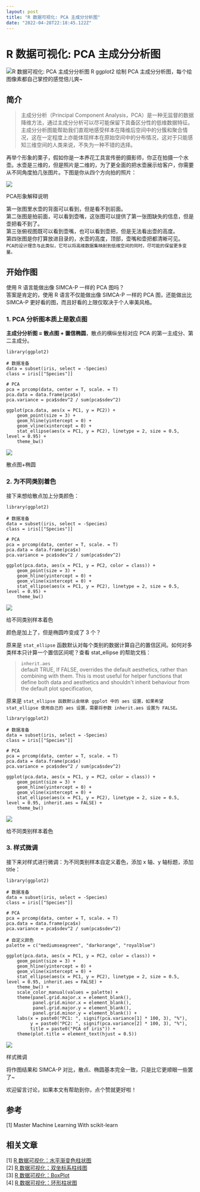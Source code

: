 ```yaml
---
layout: post
title: "R 数据可视化: PCA 主成分分析图"
date: "2022-04-28T22:18:45.122Z"
---
```

R 数据可视化: PCA 主成分分析图
===================

![R 数据可视化: PCA 主成分分析图](https://img2022.cnblogs.com/blog/2850366/202204/2850366-20220428202413189-180127468.png) R ggplot2 绘制 PCA 主成分分析图，每个绘图像素都自己掌控的感觉倍儿爽~

简介
--

> 主成分分析（Principal Component Analysis，PCA）是一种无监督的数据降维方法，通过主成分分析可以尽可能保留下具备区分性的低维数据特征。主成分分析图能帮助我们直观地感受样本在降维后空间中的分簇和聚合情况，这在一定程度上亦能体现样本在原始空间中的分布情况，这对于只能感知三维空间的人类来说，不失为一种不错的选择。

再举个形象的栗子，假如你是一本养花工具宣传册的摄影师，你正在拍摄一个水壶。水壶是三维的，但是照片是二维的，为了更全面的把水壶展示给客户，你需要从不同角度拍几张图片。下图是你从四个方向拍的照片：

![](https://img2022.cnblogs.com/blog/2850366/202204/2850366-20220428195536383-128176056.png)

PCA形象解释说明

第一张图里水壶的背面可以看到，但是看不到前面。  
第二张图是拍前面，可以看到壶嘴，这张图可以提供了第一张图缺失的信息，但是壶把看不到了。  
第三张俯视图既可以看到壶嘴，也可以看到壶把，但是无法看出壶的高度。  
第四张图是你打算放进目录的，水壶的高度，顶部，壶嘴和壶把都清晰可见。  
`PCA的设计理念与此类似，它可以将高维数据集映射到低维空间的同时，尽可能的保留更多变量。`

开始作图
----

使用 R 语言能做出像 SIMCA-P 一样的 PCA 图吗？  
答案是肯定的，使用 R 语言不仅能做出像 SIMCA-P 一样的 PCA 图，还能做出比 SIMCA-P 更好看的图，而且好看的上限仅取决于个人审美风格。

### 1\. PCA 分析图本质上是散点图

**主成分分析图 = 散点图 + 置信椭圆**，散点的横纵坐标对应 PCA 的第一主成分、第二主成分。

    library(ggplot2)
    
    # 数据准备
    data = subset(iris, select = -Species)
    class = iris[["Species"]]
    
    # PCA
    pca = prcomp(data, center = T, scale. = T)
    pca.data = data.frame(pca$x)
    pca.variance = pca$sdev^2 / sum(pca$sdev^2)
    
    ggplot(pca.data, aes(x = PC1, y = PC2)) +
        geom_point(size = 3) +
        geom_hline(yintercept = 0) + 
        geom_vline(xintercept = 0) +
        stat_ellipse(aes(x = PC1, y = PC2), linetype = 2, size = 0.5, level = 0.95) + 
        theme_bw()
    

![](https://img2022.cnblogs.com/blog/2850366/202204/2850366-20220428215817703-960586680.svg)

散点图+椭圆

### 2\. 为不同类别着色

接下来想给散点加上分类颜色：

    library(ggplot2)
    
    # 数据准备
    data = subset(iris, select = -Species)
    class = iris[["Species"]]
    
    # PCA
    pca = prcomp(data, center = T, scale. = T)
    pca.data = data.frame(pca$x)
    pca.variance = pca$sdev^2 / sum(pca$sdev^2)
    
    ggplot(pca.data, aes(x = PC1, y = PC2, color = class)) +
        geom_point(size = 3) +
        geom_hline(yintercept = 0) + 
        geom_vline(xintercept = 0) +
        stat_ellipse(aes(x = PC1, y = PC2), linetype = 2, size = 0.5, level = 0.95) + 
        theme_bw()
    

![](https://img2022.cnblogs.com/blog/2850366/202204/2850366-20220428215940758-329976653.svg)

给不同类别样本着色

颜色是加上了，但是椭圆咋变成了 3 个？

原来是 `stat_ellipse` 函数默认对每个类别的数据计算自己的置信区间。如何对多类样本只计算一个置信区间呢？查看 stat\_ellipse 的帮助文档：

> `inherit.aes`  
> default TRUE, If FALSE, overrides the default aesthetics, rather than combining with them. This is most useful for helper functions that define both data and aesthetics and shouldn't inherit behaviour from the default plot specification,

原来是 `stat_ellipse 函数默认会继承 ggplot 中的 aes 设置，如果希望 stat_ellipse 使用自己的 aes 设置，需要将参数 inherit.aes 设置为 FALSE。`

    library(ggplot2)
    
    # 数据准备
    data = subset(iris, select = -Species)
    class = iris[["Species"]]
    
    # PCA
    pca = prcomp(data, center = T, scale. = T)
    pca.data = data.frame(pca$x)
    pca.variance = pca$sdev^2 / sum(pca$sdev^2)
    
    ggplot(pca.data, aes(x = PC1, y = PC2, color = class)) +
        geom_point(size = 3) +
        geom_hline(yintercept = 0) + 
        geom_vline(xintercept = 0) +
        stat_ellipse(aes(x = PC1, y = PC2), linetype = 2, size = 0.5, level = 0.95, inherit.aes = FALSE) + 
        theme_bw()
    

![](https://img2022.cnblogs.com/blog/2850366/202204/2850366-20220428220155577-1285181259.svg)

给不同类别样本着色

### 3\. 样式微调

接下来对样式进行微调：为不同类别样本自定义着色，添加 x 轴、y 轴标题，添加 title：

    library(ggplot2)
    
    # 数据准备
    data = subset(iris, select = -Species)
    class = iris[["Species"]]
    
    # PCA
    pca = prcomp(data, center = T, scale. = T)
    pca.data = data.frame(pca$x)
    pca.variance = pca$sdev^2 / sum(pca$sdev^2)
    
    # 自定义颜色
    palette = c("mediumseagreen", "darkorange", "royalblue")
    
    ggplot(pca.data, aes(x = PC1, y = PC2, color = class)) +
        geom_point(size = 3) +
        geom_hline(yintercept = 0) + 
        geom_vline(xintercept = 0) +
        stat_ellipse(aes(x = PC1, y = PC2), linetype = 2, size = 0.5, level = 0.95, inherit.aes = FALSE) + 
        theme_bw() +
        scale_color_manual(values = palette) +
        theme(panel.grid.major.x = element_blank(),
              panel.grid.minor.x = element_blank(),
              panel.grid.major.y = element_blank(),
              panel.grid.minor.y = element_blank()) +
        labs(x = paste0("PC1: ", signif(pca.variance[1] * 100, 3), "%"), 
             y = paste0("PC2: ", signif(pca.variance[2] * 100, 3), "%"), 
             title = paste0("PCA of iris")) +
        theme(plot.title = element_text(hjust = 0.5))
    

![](https://img2022.cnblogs.com/blog/2850366/202204/2850366-20220428220254511-21089898.svg)

样式微调

将作图结果和 SIMCA-P 对比，散点、椭圆基本完全一致，只是比它更顺眼一些罢了~

欢迎留言讨论，如果本文有帮助到你，点个赞就更好啦！

参考
--

\[1\] Master Machine Learning With scikit-learn

相关文章
----

\[1\] [R 数据可视化：水平渐变色柱状图](https://www.jianshu.com/p/97323f7e05fd)  
\[2\] [R 数据可视化：双坐标系柱线图](https://www.jianshu.com/p/b9a053f2c03f)  
\[3\] [R 数据可视化：BoxPlot](https://www.jianshu.com/p/d0a82a615714)  
\[4\] [R 数据可视化：环形柱状图](https://www.jianshu.com/p/775363b350ed)